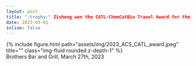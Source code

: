 ```yaml
---
layout: post
title: ":trophy:" Zisheng won the CATL-ChemCatBio Travel Award for the Spring 2023 ACS Meeting!
date: 2023-03-01 
inline: false
---
```


<div class="row">
    <div class="col-sm mt-3 mt-md-0">
        {% include figure.html path="assets/img/2023_ACS_CATL_award.jpeg" title="" class="img-fluid rounded z-depth-1" %}
    </div>
</div>
<div class="caption">
    Brothers Bar and Grill, March 27th, 2023
</div>
